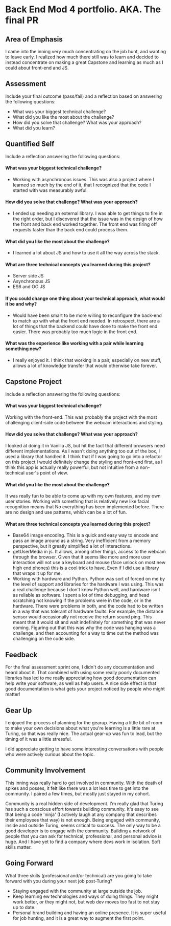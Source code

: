# Back End Mod 4 portfolio. AKA. The final PR

## Area of Emphasis

I came into the inning very much concentrating on the job hunt, and wanting to leave early. I realized how much there still was to learn and decided to instead concentrate on making a great Capstone and learning as much as I could about front-end and JS.

## Assessment

Include your final outcome (pass/fail) and a reflection based on answering the following questions:

* What was your biggest technical challenge?
* What did you like the most about the challenge?
* How did you solve that challenge? What was your approach?
* What did you learn?

## Quantified Self

Include a reflection answering the following questions:

#### What was your biggest technical challenge?
+ Working with asynchronous issues. This was also a project where I learned so much by the end of it, that I recognized that the code I started with was measurably awful.
#### How did you solve that challenge? What was your approach?
+ I ended up needing an external library. I was able to get things to fire in the right order, but I discovered that the issue was in the design of how the front and back end worked together. The front end was firing off requests faster than the back end could process them.
#### What did you like the most about the challenge?
+ I learned a lot about JS and how to use it all the way across the stack.
#### What are three technical concepts you learned during this project?
+ Server side JS
+ Asynchronous JS
+ ES6 and OO JS
#### If you could change one thing about your technical approach, what would it be and why?
+ Would have been smart to be more willing to reconfigure the back-end to match up with what the front end needed. In retrospect, there are a lot of things that the backend could have done to make the front end easier. There was probably too much logic in the front end.
#### What was the experience like working with a pair while learning something new?
+ I really enjoyed it. I think that working in a pair, especially on new stuff, allows a lot of knowledge transfer that would otherwise take forever.

## Capstone Project

Include a reflection answering the following questions:

#### What was your biggest technical challenge?
Working with the front-end. This was probably the project with the most challenging client-side code between the webcam interactions and styling.
#### How did you solve that challenge? What was your approach?
I looked at doing it in Vanilla JS, but hit the fact that different browsers need different implementations. As I wasn't doing anything too out of the box, I used a library that handled it. I think that if I was going to go into a refactor on this project I would definitely change the styling and front-end first, as I think this app is actually really powerful, but not intuitive from a non-technical user's point of view.
#### What did you like the most about the challenge?
It was really fun to be able to come up with my own features, and my own user stories. Working with something that is relatively new like facial recognition means that No everything has been implemented before. There are no design and use patterns, which can be a lot of fun.
#### What are three technical concepts you learned during this project?
+ Base64 image encoding. This is a quick and easy way to encode and pass an image around as a string. Very inefficient from a memory perspective, but it greatly simplified a lot of interactions.
+ getUserMedia in js. It allows, among other things, access to the webcam through the browser. Given that it seems like more and more user interaction will not use a keyboard and mouse (face unlock on most new high end phones) this is a cool trick to have. Even if I did use a library that wraps it up for me.
+ Working with hardware and Python. Python was sort of forced on me by the level of support and libraries for the hardware I was using. This was a real challenge because I don't know Python well, and hardware isn't as reliable as software. I spent a lot of time debugging, and head scratching not knowing if the problems were in the code, or in the hardware. There were problems in both, and the code had to be written in a way that was tolerant of hardware faults. For example, the distance sensor would occasionally not receive the return sound ping. This meant that it would sit and wait indefinitely for something that was never coming. Figuring out that this was why the code was hanging was a challenge, and then accounting for a way to time out the method was challenging on the code side.

## Feedback

For the final assessment sprint one, I didn't do any documentation and heard about it. That combined with using some really poorly documented libraries has led to me really appreciating how good documentation can help write your software, as well as help users. A nice side effect is that good documentation is what gets your project noticed by people who might matter!

## Gear Up

I enjoyed the process of planning for the gearup. Having a little bit of room to make your own decisions about what you're learning is a little rare at Turing, so that was really nice. The actual gear-up was fun to lead, but the timing of it was a little stressful.

I did appreciate getting to have some interesting conversations with people who were actively curious about the topic.

## Community Involvement

This inning was really hard to get involved in community. With the death of spikes and posses, it felt like there was a lot less time to get into the community. I paired a few times, but mostly just stayed in my cohort.

Community is a real hidden side of development. I'm really glad that Turing has such a conscious effort towards building community. It's easy to see that being a code 'ninja' (I actively laugh at any company that describes their employees that way) is not enough. Being engaged with community, inside and outside Turing, seems critical to success. The only way to be a good developer is to engage with the community. Building a network of people that you can ask for technical, professional, and personal advice is huge. And I have yet to find a company where devs work in isolation. Soft skills matter.

## Going Forward

What three skills (professional and/or technical) are you going to take forward with you during your next job post-Turing?
+ Staying engaged with the community at large outside the job.
+ Keep learning ew technologies and ways of doing things. They might work better, or they might not, but web dev moves too fast to not stay up to date.
+ Personal brand building and having an online presence. It is super useful for job hunting, and it is a great way to augment the first point.
